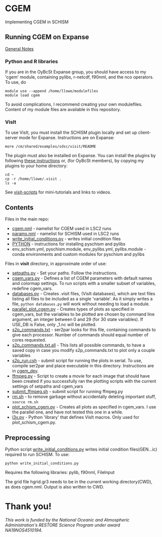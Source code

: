# CGEM
Implementing CGEM in SCHISM

## Running CGEM on Expanse

[General Notes](cgem-dev.md)


### Python and R libraries

If you are in the OyBcSt Expanse group, you should have access to my 'cgem' module, containing pylibs, r-netcdf, f90nml, and the nco operators.  To use, do
```
module use --append /home/llowe/modulefiles
module load cgem
```

To avoid complications, I recommend creating your own modulefiles.  Content of my module files are available in this repository.

### VisIt

To use VisIt, you must install the SCHISM plugin locally and set up client-server mode for Expanse.  Instructions are on Expanse:
```
more /cm/shared/examples/sdsc/visit/README
```

The plugin must also be installed on Expanse.  You can install the plugins by following [these instructions](https://github.com/schism-dev/schism_visit_plugin/blob/master/install-expanse.md) or, (for OyBcSt members), by copying my plugins to your home directory:
```
cd ~
cp -r /home/llowe/.visit .
ls -a
```

See [visit-scripts](https://github.com/l3-hpc/visit-scripts/blob/main/README.md) for mini-tutorials and links to videos. 

## Contents
Files in the main repo:
- [cgem.nml](cgem.nml) - namelist for CGEM used in LSC2 runs
- [params.nml](params.nml) - namelist for SCHISM used in LSC2 runs
- [write_initial_conditions.py](write_initial_conditions.py) - writes initial condition files
- [PYTHON](PYTHON.MD) - instructions for installing pyschism and pylibs
- env_schism.yml, pyschism.module, env_pylibs.yml, pylibs.module - conda environments and custom modules for pyschism and pylibs

Files in **visit** directory, in approximate order of use:
- [setpaths.py](setpaths.py) - Set your paths.  Follow the instructions.
- [cgem_vars.py](cgem_vars.py) - Defines a list of CGEM parameters with default names and colormap settings.  To run scripts with a smaller subset of variables, redefine cgem_vars.
- [databases.py](databases.py) - Creates .visit files, (VisIt databases), which are text files listing all files to be included as a single 'variable'.  As it simply writes a file, `python databases.py` will work without needing to load a module.
- [parallel_plot_cgem.py](parallel_plot_cgem.py) - Creates types of plots as specified in cgem_vars, but the variables to be plotted are chosen by command line argument, an integer between 0 and 29 (for 30 state variables).  If USE_DB is False, only _1.nc will be plotted.
- [s2p_commands.txt](s2p_commands.txt) - ser2par looks for this file, containing commands to give each processor.  Number of commands should equal number of cores requested.
- [s2p_commands.txt.all](s2p_commands.txt.all) - This lists all possible commands, to have a saved copy in case you modify s2p_commands.txt to plot only a couple variables
- [s2p_run.csh](s2p_run.csh) - submit script for running the plots in serial.  To use, compile ser2par and place executable in this directory.  Instructions are in [cgem_dev](cgem_dev.md).
- [ffmpeg.py](ffmpeg.py) - Script to create a movie for each image that should have been created if you successfully ran the plotting scripts with the current settings of setpaths and cgem_vars
- [submit_ffmpeg.sh](submit_ffmpeg.sh) - submit script for running ffmpeg.py
- [rm.sh](rm.sh) - to remove garbage without accidentally deleting important stuff, `source rm.sh`
- [plot_schism_cgem.py](plot_schism_cgem.py) - Creates all plots as specified in cgem_vars.  I use the parallel one, and have not tested this one in a while.
- [l3v.py](l3v.py) - Python 'library' that defines VisIt macros.  Only used for plot_schism_cgem.py.

## Preprocessing
Python script [write_initial_conditions.py](write_initial_conditions.py) writes initial condition files(GEN...ic) required to run SCHISM.  To use:
```
python write_initial_conditions.py
```
Requires the following libraries: pylib, f90nml, FileInput

The grid file hgrid.gr3 needs to be in the current working directory(CWD), as does cgem.nml.  Output is also written to CWD.

# Thank you!
*This work is funded by the National Oceanic and Atmospheric Administration's RESTORE Science Program under award NA19NOS4510194.*

